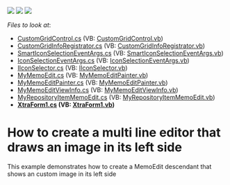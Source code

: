 <!-- default badges list -->
![](https://img.shields.io/endpoint?url=https://codecentral.devexpress.com/api/v1/VersionRange/128619832/14.1.3%2B)
[![](https://img.shields.io/badge/Open_in_DevExpress_Support_Center-FF7200?style=flat-square&logo=DevExpress&logoColor=white)](https://supportcenter.devexpress.com/ticket/details/E4963)
[![](https://img.shields.io/badge/📖_How_to_use_DevExpress_Examples-e9f6fc?style=flat-square)](https://docs.devexpress.com/GeneralInformation/403183)
<!-- default badges end -->
<!-- default file list -->
*Files to look at*:

* [CustomGridControl.cs](./CS/ImageMemoEdit/CustomGridControl/CustomGridControl.cs) (VB: [CustomGridControl.vb](./VB/ImageMemoEdit/CustomGridControl/CustomGridControl.vb))
* [CustomGridInfoRegistrator.cs](./CS/ImageMemoEdit/CustomGridControl/CustomGridInfoRegistrator.cs) (VB: [CustomGridInfoRegistrator.vb](./VB/ImageMemoEdit/CustomGridControl/CustomGridInfoRegistrator.vb))
* [SmartIconSelectionEventArgs.cs](./CS/ImageMemoEdit/CustomGridControl/SmartIconSelectionEventArgs.cs) (VB: [SmartIconSelectionEventArgs.vb](./VB/ImageMemoEdit/CustomGridControl/SmartIconSelectionEventArgs.vb))
* [IconSelectionEventArgs.cs](./CS/ImageMemoEdit/ExtendedEditor/IconSelectionEventArgs.cs) (VB: [IconSelectionEventArgs.vb](./VB/ImageMemoEdit/ExtendedEditor/IconSelectionEventArgs.vb))
* [IIconSelector.cs](./CS/ImageMemoEdit/ExtendedEditor/IIconSelector.cs) (VB: [IIconSelector.vb](./VB/ImageMemoEdit/ExtendedEditor/IIconSelector.vb))
* [MyMemoEdit.cs](./CS/ImageMemoEdit/ExtendedEditor/MyMemoEdit.cs) (VB: [MyMemoEditPainter.vb](./VB/ImageMemoEdit/ExtendedEditor/MyMemoEditPainter.vb))
* [MyMemoEditPainter.cs](./CS/ImageMemoEdit/ExtendedEditor/MyMemoEditPainter.cs) (VB: [MyMemoEditPainter.vb](./VB/ImageMemoEdit/ExtendedEditor/MyMemoEditPainter.vb))
* [MyMemoEditViewInfo.cs](./CS/ImageMemoEdit/ExtendedEditor/MyMemoEditViewInfo.cs) (VB: [MyMemoEditViewInfo.vb](./VB/ImageMemoEdit/ExtendedEditor/MyMemoEditViewInfo.vb))
* [MyRepositoryItemMemoEdit.cs](./CS/ImageMemoEdit/ExtendedEditor/MyRepositoryItemMemoEdit.cs) (VB: [MyRepositoryItemMemoEdit.vb](./VB/ImageMemoEdit/ExtendedEditor/MyRepositoryItemMemoEdit.vb))
* **[XtraForm1.cs](./CS/ImageMemoEdit/XtraForm1.cs) (VB: [XtraForm1.vb](./VB/ImageMemoEdit/XtraForm1.vb))**
<!-- default file list end -->
# How to create a multi line editor that draws an image in its left side 


<p>This example demonstrates how to create a MemoEdit descendant that shows an custom image in its left side</p>

<br/>


